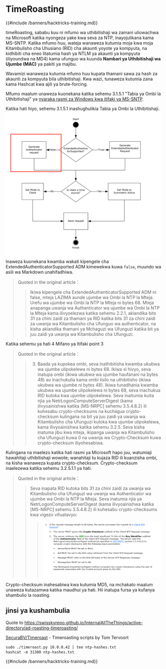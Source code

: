 # TimeRoasting

{{#include /banners/hacktricks-training.md}}

timeRoasting, sababu kuu ni mfumo wa uthibitishaji wa zamani uliowachwa na Microsoft katika nyongeza yake kwa seva za NTP, inayojulikana kama MS-SNTP. Katika mfumo huu, wateja wanaweza kutumia moja kwa moja Kitambulisho cha Uhusiano (RID) cha akaunti yoyote ya kompyuta, na kidhibiti cha eneo litatumia hash ya NTLM ya akaunti ya kompyuta (iliyoundwa na MD4) kama ufunguo wa kuunda **Nambari ya Uthibitishaji wa Ujumbe (MAC)** ya pakiti ya majibu.

Wavamizi wanaweza kutumia mfumo huu kupata thamani sawa za hash za akaunti za kompyuta bila uthibitishaji. Kwa wazi, tunaweza kutumia zana kama Hashcat kwa ajili ya brute-forcing.

Mfumo maalum unaweza kuonekana katika sehemu 3.1.5.1 "Tabia ya Ombi la Uthibitishaji" ya [nyaraka rasmi za Windows kwa itifaki ya MS-SNTP](https://winprotocoldoc.z19.web.core.windows.net/MS-SNTP/%5bMS-SNTP%5d.pdf).

Katika hati hiyo, sehemu 3.1.5.1 inashughulikia Tabia ya Ombi la Uthibitishaji.
![](../../images/Pasted%20image%2020250709114508.png)
Inaweza kuonekana kwamba wakati kipengele cha ExtendedAuthenticatorSupported ADM kimewekwa kuwa `false`, muundo wa asili wa Markdown unahifadhiwa.

>Quoted in the original article：
>>Ikiwa kipengele cha ExtendedAuthenticatorSupported ADM ni false, mteja LAZIMA aunde ujumbe wa Ombi la NTP la Mteja. Urefu wa ujumbe wa Ombi la NTP la Mteja ni bytes 68. Mteja anapanga uwanja wa Authenticator wa ujumbe wa Ombi la NTP la Mteja kama ilivyoelezwa katika sehemu 2.2.1, akiandika bits 31 za chini zaidi za thamani ya RID katika bits 31 za chini zaidi za uwanja wa Kitambulisho cha Ufunguo wa authenticator, na kisha akiandika thamani ya Mchaguzi wa Ufunguzi katika bit ya juu zaidi ya uwanja wa Kitambulisho cha Ufunguzi.

Katika sehemu ya hati 4 Mifano ya Itifaki point 3

>Quoted in the original article：
>>3. Baada ya kupokea ombi, seva inathibitisha kwamba ukubwa wa ujumbe ulipokelewa ni bytes 68. Ikiwa si hivyo, seva inatupa ombi (ikiwa ukubwa wa ujumbe haufanani na bytes 48) au inachukulia kama ombi lisilo na uthibitisho (ikiwa ukubwa wa ujumbe ni bytes 48). Ikiwa tunadhania kwamba ukubwa wa ujumbe ulipokelewa ni bytes 68, seva inachukua RID kutoka kwa ujumbe ulipokelewa. Seva inaitumia kuita njia ya NetrLogonComputeServerDigest (kama ilivyoainishwa katika [MS-NRPC] sehemu 3.5.4.8.2) ili kuhesabu crypto-checksums na kuchagua crypto-checksum kulingana na bit ya juu zaidi ya uwanja wa Kitambulisho cha Ufunguzi kutoka kwa ujumbe ulipokelewa, kama ilivyoainishwa katika sehemu 3.2.5. Seva kisha inatuma jibu kwa mteja, ikipanga uwanja wa Kitambulisho cha Ufunguzi kuwa 0 na uwanja wa Crypto-Checksum kuwa crypto-checksum iliyohesabiwa.

Kulingana na maelezo katika hati rasmi ya Microsoft hapo juu, watumiaji hawahitaji uthibitishaji wowote; wanahitaji tu kujaza RID ili kuanzisha ombi, na kisha wanaweza kupata crypto-checksum. Crypto-checksum inaelezewa katika sehemu 3.2.5.1.1 ya hati.

>Quoted in the original article：
>>Seva inapata RID kutoka bits 31 za chini zaidi za uwanja wa Kitambulisho cha Ufunguzi wa uwanja wa Authenticator wa ujumbe wa Ombi la NTP la Mteja. Seva inatumia njia ya NetrLogonComputeServerDigest (kama ilivyoainishwa katika [MS-NRPC] sehemu 3.5.4.8.2) ili kuhesabu crypto-checksums kwa vigezo vifuatavyo:
>>>![](../../images/Pasted%20image%2020250709115757.png)

Crypto-checksum inahesabiwa kwa kutumia MD5, na mchakato maalum unaweza kutazamwa katika maudhui ya hati. Hii inatupa fursa ya kufanya shambulio la roasting.

## jinsi ya kushambulia

Quote to https://swisskyrepo.github.io/InternalAllTheThings/active-directory/ad-roasting-timeroasting/

[SecuraBV/Timeroast](https://github.com/SecuraBV/Timeroast) - Timeroasting scripts by Tom Tervoort
```
sudo ./timeroast.py 10.0.0.42 | tee ntp-hashes.txt
hashcat -m 31300 ntp-hashes.txt
```
{{#include /banners/hacktricks-training.md}}
